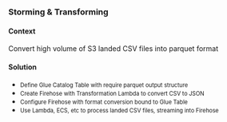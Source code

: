 ### Storming &amp; Transforming

#### Context

Convert high volume of S3 landed CSV files into parquet format

#### Solution

-   <span style="font-size:80%">Define Glue Catalog Table with require parquet output structure</span>
-   <span style="font-size:80%">Create Firehose with Transformation Lambda to convert CSV to JSON</span>
-   <span style="font-size:80%">Configure Firehose with format conversion bound to Glue Table</span>
-   <span style="font-size:80%">Use Lambda, ECS, etc to process landed CSV files, streaming into Firehose</span>

